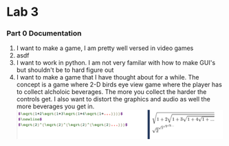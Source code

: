# Lab 3
### Part 0 Documentation
1. I want to make a game, I am pretty well versed in video games 
2. asdf
3. I want to work in python. I am not very familar with how to make GUI's but shouldn't be to hard figure out
4. I want to make a game that I have thought about for a while. The concept is a game where 2-D birds eye view game where the player has to collect alcholoic beverages. The more you collect the harder the controls get. I also want to distort the graphics and audio as well the more beverages you get in.
!["latex"](latex.png)

